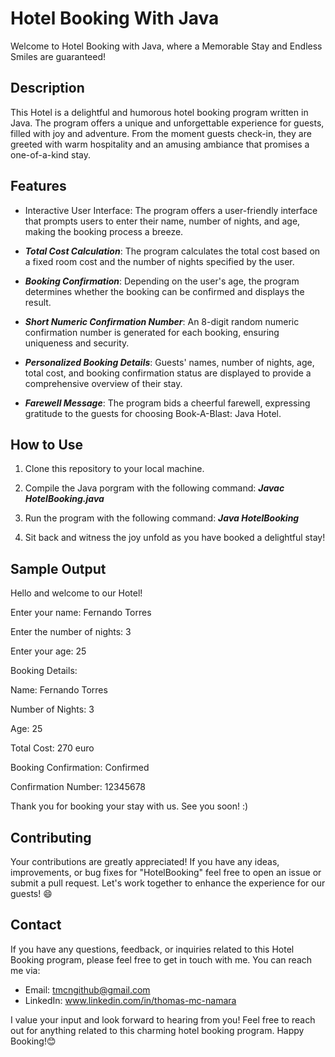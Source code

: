 # Hotel Booking With Java

Welcome to Hotel Booking with Java, where a Memorable Stay and Endless Smiles are guaranteed!

## Description
This Hotel is a delightful and humorous hotel booking program written in Java. The program offers a unique and unforgettable experience for guests, filled with joy and adventure. From the moment guests check-in, they are greeted with warm hospitality and an amusing ambiance that promises a one-of-a-kind stay.

## Features
- Interactive User Interface: The program offers a user-friendly interface that prompts users to enter their name, number of nights, and age, making the booking process a breeze.

-  **_Total Cost Calculation_**: The program calculates the total cost based on a fixed room cost and the number of nights specified by the user.

- **_Booking Confirmation_**: Depending on the user's age, the program determines whether the booking can be confirmed and displays the result.

- **_Short Numeric Confirmation Number_**: An 8-digit random numeric confirmation number is generated for each booking, ensuring uniqueness and security.

- **_Personalized Booking Details_**: Guests' names, number of nights, age, total cost, and booking confirmation status are displayed to provide a comprehensive overview of their stay.

- **_Farewell Message_**: The program bids a cheerful farewell, expressing gratitude to the guests for choosing Book-A-Blast: Java Hotel.

## How to Use

1. Clone this repository to your local machine.

2. Compile the Java porgram with the following command:
  **_Javac HotelBooking.java_**

3. Run the program with the following command:
  **_Java HotelBooking_**

4. Sit back and witness the joy unfold as you have booked a delightful stay!


## Sample Output

Hello and welcome to our Hotel!

Enter your name: Fernando Torres

Enter the number of nights: 3

Enter your age: 25


Booking Details:


Name: Fernando Torres


Number of Nights: 3


Age: 25


Total Cost: 270 euro


Booking Confirmation: Confirmed


Confirmation Number: 12345678

Thank you for booking your stay with us. See you soon! :)

## Contributing
Your contributions are greatly appreciated! If you have any ideas, improvements, or bug fixes for "HotelBooking" feel free to open an issue or submit a pull request. Let's work together to enhance the experience for our guests! 😄

## Contact
If you have any questions, feedback, or inquiries related to this Hotel Booking program, please feel free to get in touch with me. You can reach me via:

- Email: tmcngithub@gmail.com
- LinkedIn: www.linkedin.com/in/thomas-mc-namara

I value your input and look forward to hearing from you! Feel free to reach out for anything related to this charming hotel booking program. Happy Booking!😊
  
